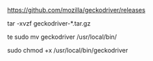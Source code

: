 
https://github.com/mozilla/geckodriver/releases


tar -xvzf geckodriver-*.tar.gz

te
sudo mv geckodriver /usr/local/bin/


sudo chmod +x /usr/local/bin/geckodriver
